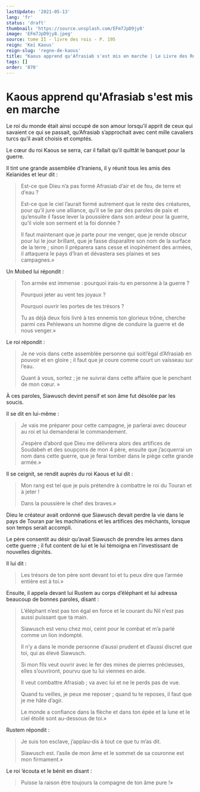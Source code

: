 ```yaml
---
lastUpdate: '2021-05-13'
lang: 'fr'
status: 'draft'
thumbnail: 'https://source.unsplash.com/EFm7JpD9jy8'
image: 'EFm7JpD9jy8.jpeg'
source: tome II - livre des rois - P. 195
reign: 'Keï Kaous'
reign-slug: 'regne-de-kaous'
title: "Kaous apprend qu'Afrasiab s'est mis en marche | Le Livre des Rois | Shâhnâmeh"
tags: []
order: '070'
---
```


# Kaous apprend qu'Afrasiab s'est mis en marche

Le roi du monde était ainsi occupé de son amour lorsqu’il apprit de ceux qui savaient ce qui se passait, qu’Afrasiab s’approchait avec cent mille cavaliers turcs qu’il avait choisis et comptés.

Le cœur du roi Kaous se serra, car il fallait qu’il quittât le banquet pour la guerre.

Il tint une grande assemblée d’Iraniens, il y réunit tous les amis des Keïanides et leur dit :

> Est-ce que Dieu n’a pas formé Afrasiab d’air et de feu, de terre et d’eau ?
>
> Est-ce que le ciel l’aurait formé autrement que le reste des créatures, pour qu’il jure une alliance, qu’il se lie par des paroles de paix et qu’ensuite il fasse lever la poussière dans son ardeur pour la guerre, qu’il viole son serment et la foi donnée ?
>
> Il faut maintenant que je parte pour me venger, que je rende obscur pour lui le jour brillant, que je fasse disparaître son nom de la surface de la terre ; sinon il préparera sans cesse et inopinément des armées, il attaquera le pays d’Iran et dévastera ses plaines et ses campagnes.»

Un Mobed lui répondit :

> Ton armée est immense : pourquoi irais-tu en personne à la guerre ?
>
> Pourquoi jeter au vent tes joyaux ?
>
> Pourquoi ouvrir les portes de tes trésors ?
>
> Tu as déjà deux fois livré à tes ennemis ton glorieux trône, cherche parmi ces Pehlewans un homme digne de conduire la guerre et de nous venger.»

Le roi répondit :

> Je ne vois dans cette assemblée personne qui soitl’égal d’Afrasiab en pouvoir et en gloire ; il faut que je coure comme court un vaisseau sur l’eau.
>
> Quant à vous, sortez ; je ne suivrai dans cette affaire que le penchant de mon cœur. »

À ces paroles, Siawusch devint pensif et son âme fut désolée par les soucis.

Il se dit en lui-même :

> Je vais me préparer pour cette campagne, je parlerai avec douceur au roi et lui demanderai le commandement.
>
> J’espère d’abord que Dieu me délivrera alors des artifices de Soudabeh et des soupçons de mon 4 père, ensuite que j’acquerrai un nom dans cette guerre, que je ferai tomber dans le piège cette grande armée.»

Il se ceignit, se rendit auprès du roi Kaous et lui dit :

> Mon rang est tel que je puis prétendre à combattre le roi du Touran et à jeter !
>
> Dans la poussière le chef des braves.»

Dieu le créateur avait ordonné que Siawusch devait perdre la vie dans le pays de Touran par les machinations et les artifices des méchants, lorsque son temps serait accompli.

Le père consentit au désir qu’avait Siawusch de prendre les armes dans cette guerre ; il fut content de lui et le lui témoigna en l’investissant de nouvelles dignités.

Il lui dit :

> Les trésors de ton père sont devant toi et tu peux dire que l’armée entière est à toi.»

Ensuite, il appela devant lui Rustem au corps d’éléphant et lui adressa beaucoup de bonnes paroles, disant :

> L’éléphant n’est pas ton égal en force et le courant du Nil n’est pas aussi puissant que ta main.
>
> Siawusch est venu chez moi, ceint pour le combat et m’a parlé comme un lion indompté.
>
> Il n’y a dans le monde personne d’aussi prudent et d’aussi discret que toi, qui as élevé Siawusch.
>
> Si mon fils veut ouvrir avec le fer des mines de pierres précieuses, elles s’ouvriront, pourvu que tu lui viennes en aide.
>
> Il veut combattre Afrasiab ; va avec lui et ne le perds pas de vue.
>
> Quand tu veilles, je peux me reposer ; quand tu te reposes, il faut que je me hâte d’agir.
>
> Le monde a confiance dans la flèche et dans ton épée et la lune et le ciel étoilé sont au-dessous de toi.»

Rustem répondit :

> Je suis ton esclave, j’applau-dis à tout ce que tu m’as dit.
>
> Siawusch est. l’asile de mon âme et le sommet de sa couronne est mon firmament.»

Le roi ’écouta et le bénit en disant :

> Puisse la raison être toujours la compagne de ton âme pure !»
